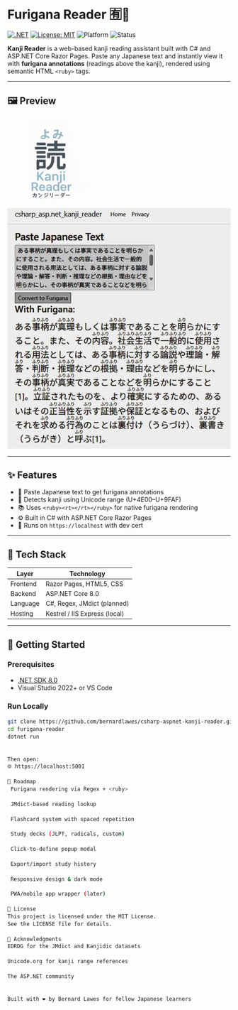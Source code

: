 ﻿# Furigana Reader 🈶📖

[![.NET](https://img.shields.io/badge/.NET-8.0-blue)](https://dotnet.microsoft.com/en-us/download/dotnet/8.0)
[![License: MIT](https://img.shields.io/badge/License-MIT-green.svg)](LICENSE)
![Platform](https://img.shields.io/badge/platform-ASP.NET%20Core%20Razor%20Pages-lightgrey)
![Status](https://img.shields.io/badge/status-in%20development-yellow)

**Kanji Reader** is a web-based kanji reading assistant built with C# and ASP.NET Core Razor Pages. Paste any Japanese text and instantly view it with **furigana annotations** (readings above the kanji), rendered using semantic HTML `<ruby>` tags.

---

## 🖼 Preview

<div align="left">
  <img src="csharp-asp.net-kanji-reader/docs/preview.png" alt="Kanji Reader Preview" width="200"/>
</div>
<div align="left">
  <img src="csharp-asp.net-kanji-reader/docs/screeenshot.jpg" alt="Kanji Reader Preview" width="600"/>
</div>


---

## ✨ Features

- 📝 Paste Japanese text to get furigana annotations
- 🧠 Detects kanji using Unicode range (U+4E00–U+9FAF)
- 📚 Uses `<ruby><rt></rt></ruby>` for native furigana rendering
- ⚙️ Built in C# with ASP.NET Core Razor Pages
- 🔐 Runs on `https://localhost` with dev cert

---

## 🔧 Tech Stack

| Layer     | Technology                    |
|-----------|-------------------------------|
| Frontend  | Razor Pages, HTML5, CSS       |
| Backend   | ASP.NET Core 8.0              |
| Language  | C#, Regex, JMdict (planned)   |
| Hosting   | Kestrel / IIS Express (local) |

---

## 🚀 Getting Started

### Prerequisites

- [.NET SDK 8.0](https://dotnet.microsoft.com/en-us/download/dotnet/8.0)
- Visual Studio 2022+ or VS Code

### Run Locally

```bash
git clone https://github.com/bernardlawes/csharp-aspnet-kanji-reader.git
cd furigana-reader
dotnet run


Then open:
🌐 https://localhost:5001

📅 Roadmap
 Furigana rendering via Regex + <ruby>

 JMdict-based reading lookup

 Flashcard system with spaced repetition

 Study decks (JLPT, radicals, custom)

 Click-to-define popup modal

 Export/import study history

 Responsive design & dark mode

 PWA/mobile app wrapper (later)

📄 License
This project is licensed under the MIT License.
See the LICENSE file for details.

🙏 Acknowledgments
EDRDG for the JMdict and Kanjidic datasets

Unicode.org for kanji range references

The ASP.NET community


Built with ❤️ by Bernard Lawes for fellow Japanese learners
